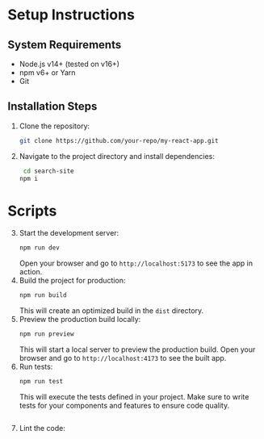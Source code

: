 # Setup Instructions

## System Requirements

- Node.js v14+ (tested on v16+)
- npm v6+ or Yarn
- Git

## Installation Steps

1. Clone the repository:
   ```bash
   git clone https://github.com/your-repo/my-react-app.git
   ```
2. Navigate to the project directory and install dependencies:
   ```bash
    cd search-site
   npm i
    ```
# Scripts
3. Start the development server:
   ```bash
   npm run dev
   ```
   Open your browser and go to `http://localhost:5173` to see the app in action.
4. Build the project for production:
   ```bash
   npm run build
   ```
   This will create an optimized build in the `dist` directory.
5. Preview the production build locally:
   ```bash
   npm run preview
   ```
   This will start a local server to preview the production build. Open your browser and go to `http://localhost:4173` to see the built app.
6. Run tests:
   ```bash
   npm run test
   ```
   This will execute the tests defined in your project. Make sure to write tests for your components and features to ensure code quality.
   ```
7. Lint the code:
   ```bash